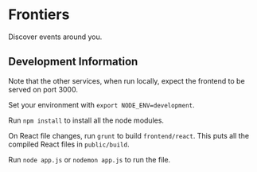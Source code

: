 # Frontiers

Discover events around you.

## Development Information

Note that the other services, when run locally, expect the frontend to be served on port 3000.

Set your environment with `export NODE_ENV=development`.

Run `npm install` to install all the node modules.

On React file changes, run `grunt` to build `frontend/react`. This puts all the compiled React files in `public/build`.

Run `node app.js` or `nodemon app.js` to run the file.
